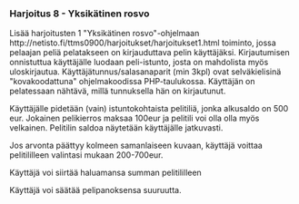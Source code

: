 ### Harjoitus 8 - Yksikätinen rosvo

<p>Lisää harjoitusten 1 "Yksikätinen rosvo"-ohjelmaan http://netisto.fi/ttms0900/harjoitukset/harjoitukset1.html toiminto, jossa pelaajan peliä pelatakseen on kirjauduttava pelin käyttäjäksi. Kirjautumisen onnistuttua käyttäjälle luodaan peli-istunto, josta on mahdolista myös uloskirjautua. Käyttäjätunnus/salasanaparit (min 3kpl) ovat selväkielisinä "kovakoodattuna" ohjelmakoodissa PHP-taulukossa. Käyttäjän on pelatessaan nähtävä, millä tunnuksella hän on kirjautunut.</p>
<p>Käyttäjälle pidetään (vain) istuntokohtaista pelitiliä, jonka alkusaldo on 500 eur. Jokainen pelikierros maksaa 100eur ja pelitili voi olla olla myös velkainen. Pelitilin saldoa näytetään käyttäjälle jatkuvasti.</p>
<p>Jos arvonta päättyy kolmeen samanlaiseen kuvaan, käyttäjä voittaa pelitililleen valintasi mukaan 200-700eur.</p>
<p>Käyttäjä voi siirtää haluamansa summan pelitililleen</p>
<p>Käyttäjä voi säätää pelipanoksensa suuruutta.</p>

